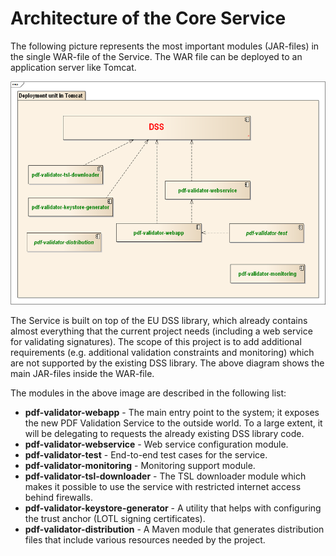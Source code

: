 # Architecture of the Core Service

The following picture represents the most important modules (JAR-files) in the single WAR-file of the Service. 
The WAR file can be deployed to an application server like Tomcat.

![Architecture overview](img/arch_overview.png)

The Service is built on top of the EU DSS library, which already contains almost everything that the current project needs 
(including a web service for validating signatures). The scope of this project is to add additional requirements (e.g. additional 
validation constraints and monitoring) which are not supported by the existing DSS library. The above diagram shows the main JAR-files 
inside the WAR-file.

The modules in the above image are described in the following list:

- **pdf-validator-webapp** - The main entry point to the system; it exposes the new PDF Validation Service 
  to the outside world. To a large extent, it will be delegating to requests the already existing DSS library code.
- **pdf-validator-webservice** - Web service configuration module.
- **pdf-validator-test** - End-to-end test cases for the service.
- **pdf-validator-monitoring** - Monitoring support module.
- **pdf-validator-tsl-downloader** - The TSL downloader module which makes it possible to use the 
  service with restricted internet access behind firewalls.
- **pdf-validator-keystore-generator** - A utility that helps with configuring the trust anchor (LOTL signing certificates).
- **pdf-validator-distribution** - A Maven module that generates distribution files that include various resources needed by the project. 

